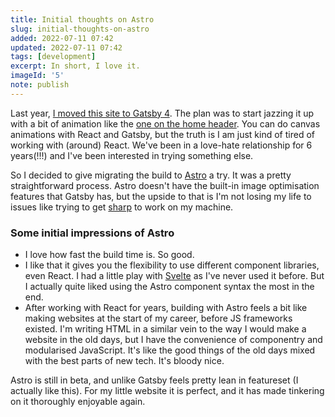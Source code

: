 ```yaml
---
title: Initial thoughts on Astro
slug: initial-thoughts-on-astro
added: 2022-07-11 07:42
updated: 2022-07-11 07:42
tags: [development]
excerpt: In short, I love it.
imageId: '5'
note: publish
---
```


Last year, [I moved this site to Gatsby 4](/10000-gatsby-develops-later/). The plan was to start jazzing it up with a bit of animation like the [one on the home header](/). You can do canvas animations with React and Gatsby, but the truth is I am just kind of tired of working with (around) React. We've been in a love-hate relationship for 6 years(!!!) and I've been interested in trying something else.

So I decided to give migrating the build to [Astro](https://astro.build/) a try. It was a pretty straightforward process. Astro doesn't have the built-in image optimisation features that Gatsby has, but the upside to that is I'm not losing my life to issues like trying to get [sharp](https://github.com/lovell/sharp) to work on my machine.

### Some initial impressions of Astro
- I love how fast the build time is. So good.
- I like that it gives you the flexibility to use different component libraries, even React. I had a little play with [Svelte](https://svelte.dev/) as I've never used it before. But I actually quite liked using the Astro component syntax the most in the end.
- After working with React for years, building with Astro feels a bit like making websites at the start of my career, before JS frameworks existed. I'm writing HTML in a similar vein to the way I would make a website in the old days, but I have the convenience of componentry and modularised JavaScript. It's like the good things of the old days mixed with the best parts of new tech. It's bloody nice.

Astro is still in beta, and unlike Gatsby feels pretty lean in featureset (I actually like this). For my little website it is perfect, and it has made tinkering on it thoroughly enjoyable again.